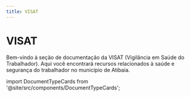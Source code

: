 ```yaml
---
title: VISAT
---
```


# VISAT

Bem-vindo à seção de documentação da VISAT (Vigilância em Saúde do Trabalhador). Aqui você encontrará recursos relacionados à saúde e segurança do trabalhador no município de Atibaia.

import DocumentTypeCards from '@site/src/components/DocumentTypeCards';

<DocumentTypeCards areaPath="/areas/visat" />
